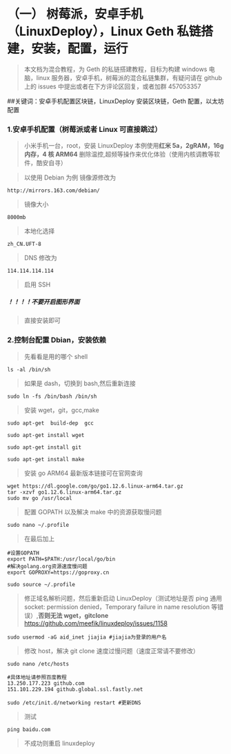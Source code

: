 # （一） 树莓派，安卓手机（LinuxDeploy），Linux Geth 私链搭建，安装，配置，运行

> 本文档为混合教程，为 Geth 的私链搭建教程，目标为构建 windows 电脑，linux 服务器，安卓手机，树莓派的混合私链集群，有疑问请在 github 上的 issues 中提出或者在下方评论区回复，或者加群 457053357

##关键词：安卓手机配置区块链，LinuxDeploy 安装区块链，Geth 配置，以太坊配置

### 1.安卓手机配置（树莓派或者 Linux 可直接跳过）

> 小米手机一台，root，安装 LinuxDeploy
> 本例使用**红米 5a，2gRAM，16g 内存，4 核 ARM64**
> 删除温控,超频等操作来优化体验（使用内核调教等软件，酷安自寻）

> 以使用 Debian 为例 镜像源修改为

    http://mirrors.163.com/debian/

> 镜像大小

    8000mb

> 本地化选择

    zh_CN.UFT-8

> DNS 修改为

    114.114.114.114

> 启用 SSH

##### ！！！！不要开启图形界面

> 直接安装即可

### 2.控制台配置 Dbian，安装依赖

> 先看看是用的哪个 shell

    ls -al /bin/sh

> 如果是 dash，切换到 bash,然后重新连接

    sudo ln -fs /bin/bash /bin/sh

> 安装 wget，git，gcc,make

    sudo apt-get  build-dep  gcc

    sudo apt-get install wget

    sudo apt-get install git

    sudo apt-get install make

> 安装 go ARM64 最新版本链接可在官网查询

    wget https://dl.google.com/go/go1.12.6.linux-arm64.tar.gz
    tar -xzvf go1.12.6.linux-arm64.tar.gz
    sudo mv go /usr/local

> 配置 GOPATH 以及解决 make 中的资源获取慢问题

    sudo nano ~/.profile

> 在最后加上

    #设置GOPATH
    export PATH=$PATH:/usr/local/go/bin
    #解决golang.org资源速度慢问题
    export GOPROXY=https://goproxy.cn

    sudo source ~/.profile

> 修正域名解析问题，然后重新启动 LinuxDeploy（测试地址是否 ping 通用 socket: permission denied，Temporary failure in name resolution 等错误）,**否则无法 wget，gitclone** https://github.com/meefik/linuxdeploy/issues/1158

    sudo usermod -aG aid_inet jiajia #jiajia为登录的用户名

> 修改 host，解决 git clone 速度过慢问题（速度正常请不要修改）

    sudo nano /etc/hosts

    #具体地址请参照百度教程
    13.250.177.223 github.com
    151.101.229.194 github.global.ssl.fastly.net

    sudo /etc/init.d/networking restart #更新DNS

> 测试

    ping baidu.com

> 不成功则重启 linuxdeploy
